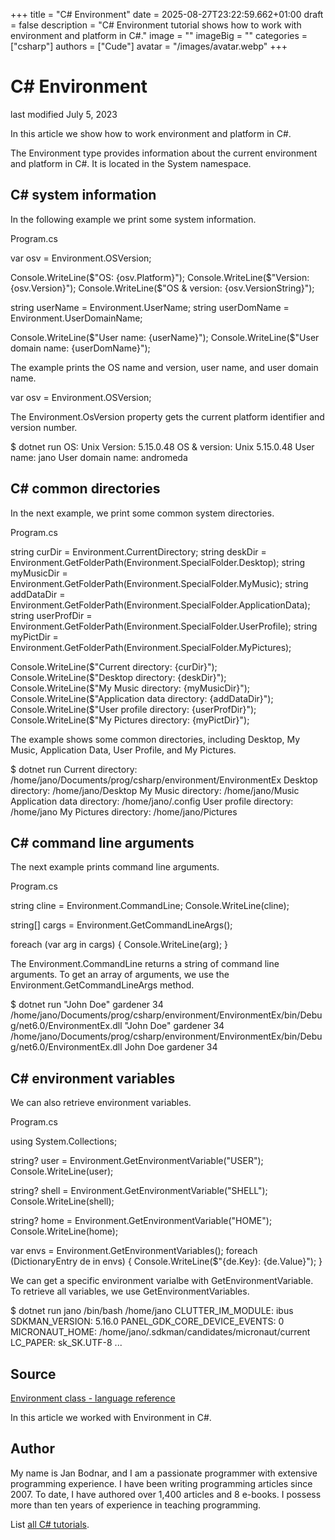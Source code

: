 +++
title = "C# Environment"
date = 2025-08-27T23:22:59.662+01:00
draft = false
description = "C# Environment tutorial shows how to work with environment and platform in C#."
image = ""
imageBig = ""
categories = ["csharp"]
authors = ["Cude"]
avatar = "/images/avatar.webp"
+++

# C# Environment

last modified July 5, 2023

 

In this article we show how to work environment and platform in C#.

The Environment type provides information about the current
environment and platform in C#. It is located in the System
namespace.

## C# system information

In the following example we print some system information.

Program.cs
  

var osv = Environment.OSVersion;

Console.WriteLine($"OS: {osv.Platform}");
Console.WriteLine($"Version: {osv.Version}");
Console.WriteLine($"OS &amp; version: {osv.VersionString}");

string userName = Environment.UserName;
string userDomName = Environment.UserDomainName;

Console.WriteLine($"User name: {userName}");
Console.WriteLine($"User domain name: {userDomName}");

The example prints the OS name and version, user name, and user domain name.

var osv = Environment.OSVersion;

The Environment.OsVersion property gets the current platform
identifier and version number.

$ dotnet run
OS: Unix
Version: 5.15.0.48
OS &amp; version: Unix 5.15.0.48
User name: jano
User domain name: andromeda

## C# common directories

In the next example, we print some common system directories.

Program.cs
  

string curDir = Environment.CurrentDirectory;
string deskDir = Environment.GetFolderPath(Environment.SpecialFolder.Desktop);
string myMusicDir = Environment.GetFolderPath(Environment.SpecialFolder.MyMusic);
string addDataDir = Environment.GetFolderPath(Environment.SpecialFolder.ApplicationData);
string userProfDir = Environment.GetFolderPath(Environment.SpecialFolder.UserProfile);
string myPictDir = Environment.GetFolderPath(Environment.SpecialFolder.MyPictures);

Console.WriteLine($"Current directory: {curDir}");
Console.WriteLine($"Desktop directory: {deskDir}");
Console.WriteLine($"My Music directory: {myMusicDir}");
Console.WriteLine($"Application data directory: {addDataDir}");
Console.WriteLine($"User profile directory: {userProfDir}");
Console.WriteLine($"My Pictures directory: {myPictDir}");

The example shows some common directories, including Desktop, My Music,
Application Data, User Profile, and My Pictures.

$ dotnet run
Current directory: /home/jano/Documents/prog/csharp/environment/EnvironmentEx
Desktop directory: /home/jano/Desktop
My Music directory: /home/jano/Music
Application data directory: /home/jano/.config
User profile directory: /home/jano
My Pictures directory: /home/jano/Pictures

## C# command line arguments 

The next example prints command line arguments.

Program.cs
  

string cline = Environment.CommandLine;
Console.WriteLine(cline);

string[] cargs = Environment.GetCommandLineArgs();

foreach (var arg in cargs)
{
    Console.WriteLine(arg);
}

The Environment.CommandLine returns a string of command line
arguments. To get an array of arguments, we use the
Environment.GetCommandLineArgs method.

$ dotnet run "John Doe" gardener 34
/home/jano/Documents/prog/csharp/environment/EnvironmentEx/bin/Debug/net6.0/EnvironmentEx.dll "John Doe" gardener 34
/home/jano/Documents/prog/csharp/environment/EnvironmentEx/bin/Debug/net6.0/EnvironmentEx.dll
John Doe
gardener
34

## C# environment variables

We can also retrieve environment variables.

Program.cs
  

using System.Collections;

string? user = Environment.GetEnvironmentVariable("USER");
Console.WriteLine(user);

string? shell = Environment.GetEnvironmentVariable("SHELL");
Console.WriteLine(shell);

string? home = Environment.GetEnvironmentVariable("HOME");
Console.WriteLine(home);

var envs = Environment.GetEnvironmentVariables();
foreach (DictionaryEntry de in envs)
{
    Console.WriteLine($"{de.Key}: {de.Value}");
}

We can get a specific environment varialbe with
GetEnvironmentVariable. To retrieve all variables, we use
GetEnvironmentVariables.

$ dotnet run
jano
/bin/bash
/home/jano
CLUTTER_IM_MODULE: ibus
SDKMAN_VERSION: 5.16.0
PANEL_GDK_CORE_DEVICE_EVENTS: 0
MICRONAUT_HOME: /home/jano/.sdkman/candidates/micronaut/current
LC_PAPER: sk_SK.UTF-8
...

## Source

[Environment class - language reference](https://learn.microsoft.com/en-us/dotnet/api/system.environment?view=net-8.0)

In this article we worked with Environment in C#.

## Author

My name is Jan Bodnar, and I am a passionate programmer with extensive
programming experience. I have been writing programming articles since 2007.
To date, I have authored over 1,400 articles and 8 e-books. I possess more
than ten years of experience in teaching programming.

List [all C# tutorials](/csharp/).